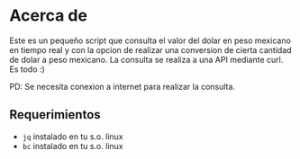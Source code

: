 # Acerca de
Este es un pequeño script que consulta el valor del dolar 
en peso mexicano en tiempo real y con la opcion de realizar 
una conversion de cierta cantidad de dolar a peso mexicano.
La consulta se realiza a una API mediante curl.
Es todo :)

PD: Se necesita conexion a internet para realizar la consulta.

## Requerimientos
- `jq` instalado en tu s.o. linux
- `bc` instalado en tu s.o. linux
